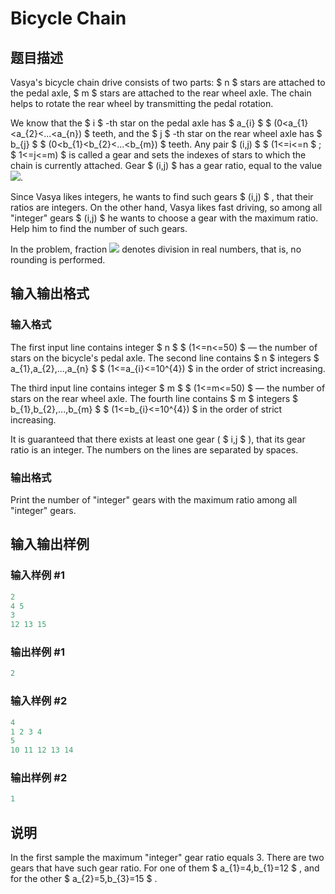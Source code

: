 # Bicycle Chain

## 题目描述

Vasya's bicycle chain drive consists of two parts: $ n $ stars are attached to the pedal axle, $ m $ stars are attached to the rear wheel axle. The chain helps to rotate the rear wheel by transmitting the pedal rotation.

We know that the $ i $ -th star on the pedal axle has $ a_{i} $ $ (0&lt;a_{1}&lt;a_{2}&lt;...&lt;a_{n}) $ teeth, and the $ j $ -th star on the rear wheel axle has $ b_{j} $ $ (0&lt;b_{1}&lt;b_{2}&lt;...&lt;b_{m}) $ teeth. Any pair $ (i,j) $ $ (1<=i<=n $ ; $ 1<=j<=m) $ is called a gear and sets the indexes of stars to which the chain is currently attached. Gear $ (i,j) $ has a gear ratio, equal to the value ![](https://cdn.luogu.com.cn/upload/vjudge_pic/CF215A/552855b6cae5503b6d59fc360af0683e021f4625.png).

Since Vasya likes integers, he wants to find such gears $ (i,j) $ , that their ratios are integers. On the other hand, Vasya likes fast driving, so among all "integer" gears $ (i,j) $ he wants to choose a gear with the maximum ratio. Help him to find the number of such gears.

In the problem, fraction ![](https://cdn.luogu.com.cn/upload/vjudge_pic/CF215A/552855b6cae5503b6d59fc360af0683e021f4625.png) denotes division in real numbers, that is, no rounding is performed.

## 输入输出格式

### 输入格式

The first input line contains integer $ n $ $ (1<=n<=50) $ — the number of stars on the bicycle's pedal axle. The second line contains $ n $ integers $ a_{1},a_{2},...,a_{n} $ $ (1<=a_{i}<=10^{4}) $ in the order of strict increasing.

The third input line contains integer $ m $ $ (1<=m<=50) $ — the number of stars on the rear wheel axle. The fourth line contains $ m $ integers $ b_{1},b_{2},...,b_{m} $ $ (1<=b_{i}<=10^{4}) $ in the order of strict increasing.

It is guaranteed that there exists at least one gear ( $ i,j $ ), that its gear ratio is an integer. The numbers on the lines are separated by spaces.

### 输出格式

Print the number of "integer" gears with the maximum ratio among all "integer" gears.

## 输入输出样例

### 输入样例 #1

```cpp
2
4 5
3
12 13 15

```
### 输出样例 #1

```cpp
2

```
### 输入样例 #2

```cpp
4
1 2 3 4
5
10 11 12 13 14

```
### 输出样例 #2

```cpp
1

```
## 说明

In the first sample the maximum "integer" gear ratio equals 3. There are two gears that have such gear ratio. For one of them $ a_{1}=4,b_{1}=12 $ , and for the other $ a_{2}=5,b_{3}=15 $ .

